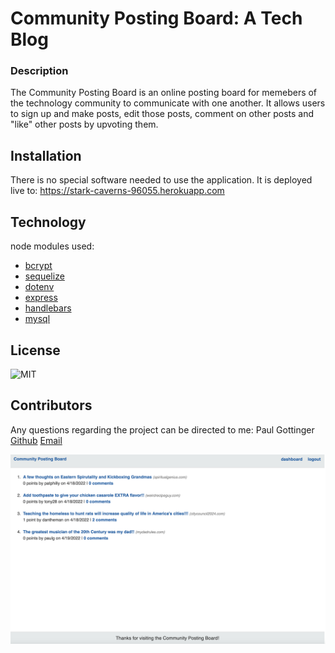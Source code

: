 # Community Posting Board: A Tech Blog

### Description

The Community Posting Board is an online posting board for memebers of the technology community to communicate with one another. It allows users to sign up and make posts, edit those posts, comment on other posts and "like" other posts by upvoting them.

## Installation

There is no special software needed to use the application. It is deployed live to: https://stark-caverns-96055.herokuapp.com

## Technology

node modules used:

- [bcrypt](https://www.npmjs.com/package/bcrypt)
- [sequelize](https://www.npmjs.com/package/sequelize)
- [dotenv](https://www.npmjs.com/package/dotenv)
- [express](https://www.npmjs.com/package/express)
- [handlebars](https://www.npmjs.com/package/handlebars)
- [mysql](https://www.npmjs.com/package/mysql)

## License

![MIT](https://img.shields.io/badge/MIT-license-green)

## Contributors

Any questions regarding the project can be directed to me:
Paul Gottinger [Github](https://github.com/PRGottinger) [Email](pgottinger@mail.com)

![The landing page](/public/pictures/comm-post.png)
